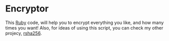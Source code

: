 # Encryptor

This [Ruby](http://ruby-lang.org) code, will help you to encrypt everything
you like, and how many times you want! Also, for ideas of using this script,
you can check my other projecy, [rsha256](https://github.com/prp-e/rsha256).
